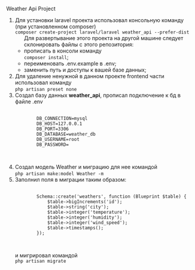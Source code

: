 Weather Api Project

<ol>
  <li>Для установки laravel проекта использовал консольную команду (при установленном composer)<br>
    <code>composer create-project laravel/laravel weather_api --prefer-dist</code>
      <ul>Для развертывание этого проекта на другой машине следует склонировать файлы с этого репозитория: 
        <li>прописать в консоли команду<br><code>composer install</code>;</li>
        <li>переименовать .env.example в .env;</li>
        <li>заменить путь и доступы к вашей базе данных;</li>
    </ul>
  </li>
  <li>Для удаление ненужной в данном проекте frontend части использовал команду<br>
  <code>php artisan preset none</code></li>
  <li>Создал базу данных <b>weather_api</b>, прописал подключение к бд в файле .env<br>
    <pre>
      <code>
        DB_CONNECTION=mysql
        DB_HOST=127.0.0.1
        DB_PORT=3306
        DB_DATABASE=weather_db
        DB_USERNAME=root
        DB_PASSWORD=
      </code>
    </pre>
  </li>
  <li>Создал модель Weather и миграцию для нее командой<br>
  <code>php artisan make:model Weather -m</code></li>
  <li>Заполнил поля в миграции таким образом:<br>
    <pre>
      <code>
        Schema::create('weathers', function (Blueprint $table) {
            $table->bigIncrements('id');
            $table->string('city');
            $table->integer('temperature');
            $table->integer('humidity');
            $table->integer('wind_speed');
            $table->timestamps();
        });
      </code>
    </pre>
    и мигрировал командой<br>
    <code>php artisan migrate</code>
  </li>
</ol>

